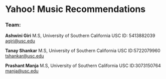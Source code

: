 # Yahoo! Music Recommendations

### Team:
**Ashwini Giri**
M.S, University of Southern California
USC ID: 5413882039
agiri@usc.edu

**Tanay Shankar**
M.S, University of Southern California
USC ID:5722079960
tshankar@usc.edu

**Prashant Manja**
M.S, University of Southern California
USC ID:3073150764
manja@usc.edu
